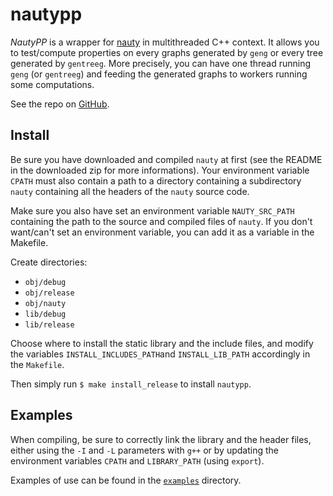# nautypp

*NautyPP* is a wrapper for [nauty](https://pallini.di.uniroma1.it/) in multithreaded C++ context.
It allows you to test/compute properties on every graphs generated by `geng` or every tree generated by `gentreeg`.
More precisely, you can have one thread running `geng` (or `gentreeg`) and feeding the generated graphs to workers
running some computations.

See the repo on [GitHub](https://github.com/RobinPetit/nautypp).

## Install

Be sure you have downloaded and compiled `nauty` at first (see the README in the downloaded zip for more informations).
Your environment variable `CPATH` must also contain a path to a directory containing a subdirectory `nauty` containing
all the headers of the `nauty` source code.

Make sure you also have set an environment variable `NAUTY_SRC_PATH` containing the path to the source and compiled
files of `nauty`. If you don't want/can't set an environment variable, you can add it as a variable in the Makefile.

Create directories:
* `obj/debug`
* `obj/release`
* `obj/nauty`
* `lib/debug`
* `lib/release`

Choose where to install the static library and the include files, and modify the variables `INSTALL_INCLUDES_PATH`and
`INSTALL_LIB_PATH` accordingly in the `Makefile`.

Then simply run `$ make install_release` to install `nautypp`.

## Examples

When compiling, be sure to correctly link the library and the header files, either using the `-I` and `-L` parameters
with `g++` or by updating the environment variables `CPATH` and `LIBRARY_PATH` (using `export`).

Examples of use can be found in the [`examples`](https://github.com/RobinPetit/nautypp/tree/main/examples) directory.
